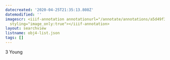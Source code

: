 ```yaml
---
datecreated: '2020-04-25T21:35:13.808Z'
datemodified: ''
imagescr: <iiif-annotation annotationurl="/annotate/annotations/a5d49f36-873c-11ea-84f5-5254008afee6.json"
  styling="image_only:true"></iiif-annotation>
layout: searchview
listname: obj4-list.json
tags: []
---
```

3 Young